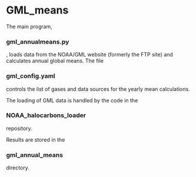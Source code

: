 # GML_means

The main program, <h3>gml_annualmeans.py</h3>, loads data from the NOAA/GML website (formerly the FTP site) and calculates annual global means. The file <h3>gml_config.yaml</h3> controls the list of gases and data sources for the yearly mean calculations. 

The loading of GML data is handled by the code in the <h3>NOAA_halocarbons_loader</h3> repository.

Results are stored in the <h3>gml_annual_means</h3> directory.
